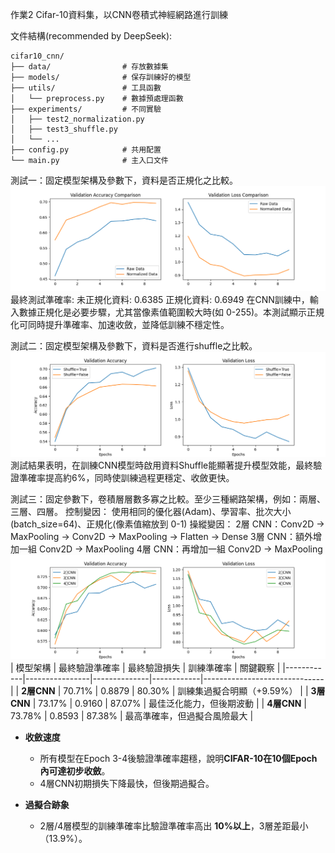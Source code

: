 作業2
Cifar-10資料集，以CNN卷積式神經網路進行訓練

文件結構(recommended by DeepSeek):
```
cifar10_cnn/
├── data/                # 存放數據集
├── models/              # 保存訓練好的模型
├── utils/               # 工具函數
│   └── preprocess.py    # 數據預處理函數
├── experiments/         # 不同實驗
│   ├── test2_normalization.py
│   ├── test3_shuffle.py
│   └── ...
├── config.py            # 共用配置
└── main.py              # 主入口文件
```

測試一：固定模型架構及參數下，資料是否正規化之比較。
![alt text](experiments/normalization_comparison.png)
最終測試準確率:
未正規化資料: 0.6385
正規化資料: 0.6949
在CNN訓練中，輸入數據正規化是必要步驟，尤其當像素值範圍較大時(如 0-255)。本測試顯示正規化可同時提升準確率、加速收斂，並降低訓練不穩定性。

測試二：固定模型架構及參數下，資料是否進行shuffle之比較。
![alt text](experiments/shuffle_comparison.png)
測試結果表明，在訓練CNN模型時啟用資料Shuffle能顯著提升模型效能，最終驗證準確率提高約6%，同時使訓練過程更穩定、收斂更快。

測試三：固定參數下，卷積層層數多寡之比較。至少三種網路架構，例如：兩層、三層、四層。
控制變因：
使用相同的優化器(Adam)、學習率、批次大小(batch_size=64)、正規化(像素值縮放到 0-1)
操縱變因：
2層 CNN：Conv2D → MaxPooling → Conv2D → MaxPooling → Flatten → Dense
3層 CNN：額外增加一組 Conv2D → MaxPooling
4層 CNN：再增加一組 Conv2D → MaxPooling
![alt text](experiments/cnn_layers_comparison.png)
| 模型架構   | 最終驗證準確率 | 最終驗證損失 | 訓練準確率 | 關鍵觀察                     |
|------------|----------------|--------------|------------|------------------------------|
| **2層CNN** | 70.71%         | 0.8879       | 80.30%     | 訓練集過擬合明顯（+9.59%）   |
| **3層CNN** | 73.17%         | 0.9160       | 87.07%     | 最佳泛化能力，但後期波動     |
| **4層CNN** | 73.78%         | 0.8593       | 87.38%     | 最高準確率，但過擬合風險最大 |
- **收斂速度**  
  - 所有模型在Epoch 3-4後驗證準確率趨穩，說明**CIFAR-10在10個Epoch內可達初步收斂**。
  - 4層CNN初期損失下降最快，但後期過擬合。

- **過擬合跡象**  
  - 2層/4層模型的訓練準確率比驗證準確率高出 **10%以上**，3層差距最小（13.9%）。